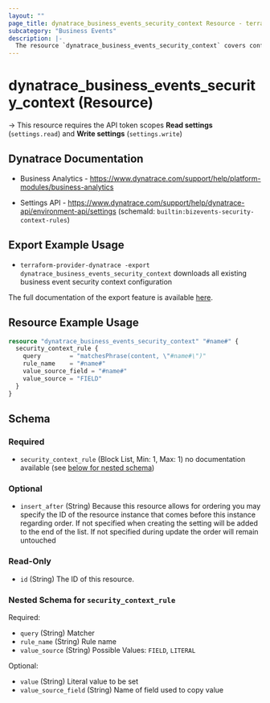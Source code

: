 ```yaml
---
layout: ""
page_title: dynatrace_business_events_security_context Resource - terraform-provider-dynatrace"
subcategory: "Business Events"
description: |-
  The resource `dynatrace_business_events_security_context` covers configuration for business security context
---
```


# dynatrace_business_events_security_context (Resource)

-> This resource requires the API token scopes **Read settings** (`settings.read`) and **Write settings** (`settings.write`)

## Dynatrace Documentation

- Business Analytics - https://www.dynatrace.com/support/help/platform-modules/business-analytics

- Settings API - https://www.dynatrace.com/support/help/dynatrace-api/environment-api/settings (schemaId: `builtin:bizevents-security-context-rules`)

## Export Example Usage

- `terraform-provider-dynatrace -export dynatrace_business_events_security_context` downloads all existing business event security context configuration

The full documentation of the export feature is available [here](https://dt-url.net/h203qmc).

## Resource Example Usage

```terraform
resource "dynatrace_business_events_security_context" "#name#" {
  security_context_rule {
    query        = "matchesPhrase(content, \"#name#\")"
    rule_name    = "#name#"
    value_source_field = "#name#"
    value_source = "FIELD"
  }
}
```

<!-- schema generated by tfplugindocs -->
## Schema

### Required

- `security_context_rule` (Block List, Min: 1, Max: 1) no documentation available (see [below for nested schema](#nestedblock--security_context_rule))

### Optional

- `insert_after` (String) Because this resource allows for ordering you may specify the ID of the resource instance that comes before this instance regarding order. If not specified when creating the setting will be added to the end of the list. If not specified during update the order will remain untouched

### Read-Only

- `id` (String) The ID of this resource.

<a id="nestedblock--security_context_rule"></a>
### Nested Schema for `security_context_rule`

Required:

- `query` (String) Matcher
- `rule_name` (String) Rule name
- `value_source` (String) Possible Values: `FIELD`, `LITERAL`

Optional:

- `value` (String) Literal value to be set
- `value_source_field` (String) Name of field used to copy value
 